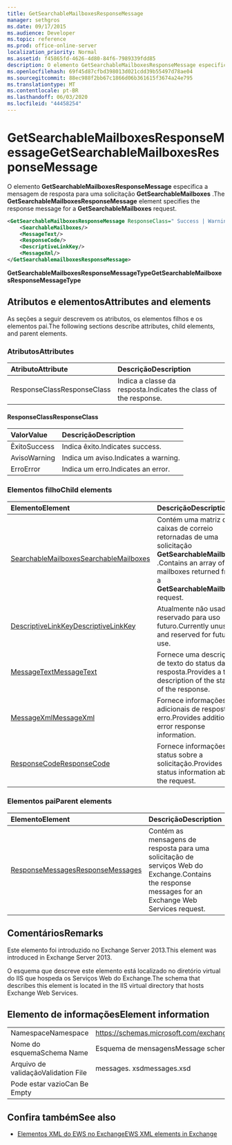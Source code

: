 ```yaml
---
title: GetSearchableMailboxesResponseMessage
manager: sethgros
ms.date: 09/17/2015
ms.audience: Developer
ms.topic: reference
ms.prod: office-online-server
localization_priority: Normal
ms.assetid: f45865fd-4626-4d80-84f6-7989339fdd85
description: O elemento GetSearchableMailboxesResponseMessage especifica a mensagem de resposta para uma solicitação GetSearchableMailboxes.
ms.openlocfilehash: 69f45d87cfbd398013d021cdd39b55497d78ae04
ms.sourcegitcommit: 88ec988f2bb67c1866d06b361615f3674a24e795
ms.translationtype: MT
ms.contentlocale: pt-BR
ms.lasthandoff: 06/03/2020
ms.locfileid: "44458254"
---
```

# <a name="getsearchablemailboxesresponsemessage"></a><span data-ttu-id="5b6cd-103">GetSearchableMailboxesResponseMessage</span><span class="sxs-lookup"><span data-stu-id="5b6cd-103">GetSearchableMailboxesResponseMessage</span></span>

<span data-ttu-id="5b6cd-104">O elemento **GetSearchableMailboxesResponseMessage** especifica a mensagem de resposta para uma solicitação **GetSearchableMailboxes** .</span><span class="sxs-lookup"><span data-stu-id="5b6cd-104">The **GetSearchableMailboxesResponseMessage** element specifies the response message for a **GetSearchableMailboxes** request.</span></span> 
  
```XML
<GetSearchableMailboxesResponseMessage ResponseClass=" Success | Warning | Error ">
    <SearchableMailboxes/>
    <MessageText/>
    <ResponseCode/>
    <DescriptiveLinkKey/>
    <MessageXml/>
</GetSearchablemailboxesResponseMessage>
```

 <span data-ttu-id="5b6cd-105">**GetSearchableMailboxesResponseMessageType**</span><span class="sxs-lookup"><span data-stu-id="5b6cd-105">**GetSearchableMailboxesResponseMessageType**</span></span>
## <a name="attributes-and-elements"></a><span data-ttu-id="5b6cd-106">Atributos e elementos</span><span class="sxs-lookup"><span data-stu-id="5b6cd-106">Attributes and elements</span></span>

<span data-ttu-id="5b6cd-107">As seções a seguir descrevem os atributos, os elementos filhos e os elementos pai.</span><span class="sxs-lookup"><span data-stu-id="5b6cd-107">The following sections describe attributes, child elements, and parent elements.</span></span>
  
### <a name="attributes"></a><span data-ttu-id="5b6cd-108">Atributos</span><span class="sxs-lookup"><span data-stu-id="5b6cd-108">Attributes</span></span>

|<span data-ttu-id="5b6cd-109">**Atributo**</span><span class="sxs-lookup"><span data-stu-id="5b6cd-109">**Attribute**</span></span>|<span data-ttu-id="5b6cd-110">**Descrição**</span><span class="sxs-lookup"><span data-stu-id="5b6cd-110">**Description**</span></span>|
|:-----|:-----|
|<span data-ttu-id="5b6cd-111">ResponseClass</span><span class="sxs-lookup"><span data-stu-id="5b6cd-111">ResponseClass</span></span>  <br/> |<span data-ttu-id="5b6cd-112">Indica a classe da resposta.</span><span class="sxs-lookup"><span data-stu-id="5b6cd-112">Indicates the class of the response.</span></span>  <br/> |
   
#### <a name="responseclass"></a><span data-ttu-id="5b6cd-113">ResponseClass</span><span class="sxs-lookup"><span data-stu-id="5b6cd-113">ResponseClass</span></span>

|<span data-ttu-id="5b6cd-114">**Valor**</span><span class="sxs-lookup"><span data-stu-id="5b6cd-114">**Value**</span></span>|<span data-ttu-id="5b6cd-115">**Descrição**</span><span class="sxs-lookup"><span data-stu-id="5b6cd-115">**Description**</span></span>|
|:-----|:-----|
|<span data-ttu-id="5b6cd-116">Êxito</span><span class="sxs-lookup"><span data-stu-id="5b6cd-116">Success</span></span>  <br/> |<span data-ttu-id="5b6cd-117">Indica êxito.</span><span class="sxs-lookup"><span data-stu-id="5b6cd-117">Indicates success.</span></span>  <br/> |
|<span data-ttu-id="5b6cd-118">Aviso</span><span class="sxs-lookup"><span data-stu-id="5b6cd-118">Warning</span></span>  <br/> |<span data-ttu-id="5b6cd-119">Indica um aviso.</span><span class="sxs-lookup"><span data-stu-id="5b6cd-119">Indicates a warning.</span></span>  <br/> |
|<span data-ttu-id="5b6cd-120">Erro</span><span class="sxs-lookup"><span data-stu-id="5b6cd-120">Error</span></span>  <br/> |<span data-ttu-id="5b6cd-121">Indica um erro.</span><span class="sxs-lookup"><span data-stu-id="5b6cd-121">Indicates an error.</span></span>  <br/> |
   
### <a name="child-elements"></a><span data-ttu-id="5b6cd-122">Elementos filho</span><span class="sxs-lookup"><span data-stu-id="5b6cd-122">Child elements</span></span>

|<span data-ttu-id="5b6cd-123">**Elemento**</span><span class="sxs-lookup"><span data-stu-id="5b6cd-123">**Element**</span></span>|<span data-ttu-id="5b6cd-124">**Descrição**</span><span class="sxs-lookup"><span data-stu-id="5b6cd-124">**Description**</span></span>|
|:-----|:-----|
|[<span data-ttu-id="5b6cd-125">SearchableMailboxes</span><span class="sxs-lookup"><span data-stu-id="5b6cd-125">SearchableMailboxes</span></span>](searchablemailboxes.md) <br/> |<span data-ttu-id="5b6cd-126">Contém uma matriz das caixas de correio retornadas de uma solicitação **GetSearchableMailboxes** .</span><span class="sxs-lookup"><span data-stu-id="5b6cd-126">Contains an array of the mailboxes returned from a **GetSearchableMailboxes** request.</span></span>  <br/> |
|[<span data-ttu-id="5b6cd-127">DescriptiveLinkKey</span><span class="sxs-lookup"><span data-stu-id="5b6cd-127">DescriptiveLinkKey</span></span>](descriptivelinkkey.md) <br/> |<span data-ttu-id="5b6cd-128">Atualmente não usado e reservado para uso futuro.</span><span class="sxs-lookup"><span data-stu-id="5b6cd-128">Currently unused and reserved for future use.</span></span>  <br/> |
|[<span data-ttu-id="5b6cd-129">MessageText</span><span class="sxs-lookup"><span data-stu-id="5b6cd-129">MessageText</span></span>](messagetext.md) <br/> |<span data-ttu-id="5b6cd-130">Fornece uma descrição de texto do status da resposta.</span><span class="sxs-lookup"><span data-stu-id="5b6cd-130">Provides a text description of the status of the response.</span></span>  <br/> |
|[<span data-ttu-id="5b6cd-131">MessageXml</span><span class="sxs-lookup"><span data-stu-id="5b6cd-131">MessageXml</span></span>](messagexml.md) <br/> |<span data-ttu-id="5b6cd-132">Fornece informações adicionais de resposta de erro.</span><span class="sxs-lookup"><span data-stu-id="5b6cd-132">Provides additional error response information.</span></span>  <br/> |
|[<span data-ttu-id="5b6cd-133">ResponseCode</span><span class="sxs-lookup"><span data-stu-id="5b6cd-133">ResponseCode</span></span>](responsecode.md) <br/> |<span data-ttu-id="5b6cd-134">Fornece informações de status sobre a solicitação.</span><span class="sxs-lookup"><span data-stu-id="5b6cd-134">Provides status information about the request.</span></span>  <br/> |
   
### <a name="parent-elements"></a><span data-ttu-id="5b6cd-135">Elementos pai</span><span class="sxs-lookup"><span data-stu-id="5b6cd-135">Parent elements</span></span>

|<span data-ttu-id="5b6cd-136">**Elemento**</span><span class="sxs-lookup"><span data-stu-id="5b6cd-136">**Element**</span></span>|<span data-ttu-id="5b6cd-137">**Descrição**</span><span class="sxs-lookup"><span data-stu-id="5b6cd-137">**Description**</span></span>|
|:-----|:-----|
|[<span data-ttu-id="5b6cd-138">ResponseMessages</span><span class="sxs-lookup"><span data-stu-id="5b6cd-138">ResponseMessages</span></span>](responsemessages.md) <br/> |<span data-ttu-id="5b6cd-139">Contém as mensagens de resposta para uma solicitação de serviços Web do Exchange.</span><span class="sxs-lookup"><span data-stu-id="5b6cd-139">Contains the response messages for an Exchange Web Services request.</span></span>  <br/> |
   
## <a name="remarks"></a><span data-ttu-id="5b6cd-140">Comentários</span><span class="sxs-lookup"><span data-stu-id="5b6cd-140">Remarks</span></span>

<span data-ttu-id="5b6cd-141">Este elemento foi introduzido no Exchange Server 2013.</span><span class="sxs-lookup"><span data-stu-id="5b6cd-141">This element was introduced in Exchange Server 2013.</span></span>
  
<span data-ttu-id="5b6cd-142">O esquema que descreve este elemento está localizado no diretório virtual do IIS que hospeda os Serviços Web do Exchange.</span><span class="sxs-lookup"><span data-stu-id="5b6cd-142">The schema that describes this element is located in the IIS virtual directory that hosts Exchange Web Services.</span></span>
  
## <a name="element-information"></a><span data-ttu-id="5b6cd-143">Elemento de informações</span><span class="sxs-lookup"><span data-stu-id="5b6cd-143">Element information</span></span>

|||
|:-----|:-----|
|<span data-ttu-id="5b6cd-144">Namespace</span><span class="sxs-lookup"><span data-stu-id="5b6cd-144">Namespace</span></span>  <br/> |https://schemas.microsoft.com/exchange/services/2006/messages  <br/> |
|<span data-ttu-id="5b6cd-145">Nome do esquema</span><span class="sxs-lookup"><span data-stu-id="5b6cd-145">Schema Name</span></span>  <br/> |<span data-ttu-id="5b6cd-146">Esquema de mensagens</span><span class="sxs-lookup"><span data-stu-id="5b6cd-146">Message schema</span></span>  <br/> |
|<span data-ttu-id="5b6cd-147">Arquivo de validação</span><span class="sxs-lookup"><span data-stu-id="5b6cd-147">Validation File</span></span>  <br/> |<span data-ttu-id="5b6cd-148">messages. xsd</span><span class="sxs-lookup"><span data-stu-id="5b6cd-148">messages.xsd</span></span>  <br/> |
|<span data-ttu-id="5b6cd-149">Pode estar vazio</span><span class="sxs-lookup"><span data-stu-id="5b6cd-149">Can Be Empty</span></span>  <br/> ||
   
## <a name="see-also"></a><span data-ttu-id="5b6cd-150">Confira também</span><span class="sxs-lookup"><span data-stu-id="5b6cd-150">See also</span></span>



- [<span data-ttu-id="5b6cd-151">Elementos XML do EWS no Exchange</span><span class="sxs-lookup"><span data-stu-id="5b6cd-151">EWS XML elements in Exchange</span></span>](ews-xml-elements-in-exchange.md)

